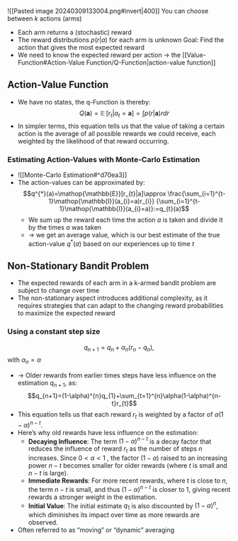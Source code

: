 ![[Pasted image 20240309133004.png#invert|400]]
You can choose between $k$ actions (arms) 
- Each arm returns a (stochastic) reward 
- The reward distributions $p(r|a)$ for each arm is unknown
Goal: Find the action that gives the most expected reward
- We need to know the expected reward per action -> the [[Value-Function#Action-Value Function/Q-Function|action-value function]]
## Action-Value Function
- We have no states, the q-Function is thereby: $$Q(\textbf{a})=\mathop{\mathbb{E}}[r_{t}|a_{t}=\textbf{a}] = \int p(r|\textbf{a})rdr$$
- In simpler terms, this equation tells us that the value of taking a certain action is the average of all possible rewards we could receive, each weighted by the likelihood of that reward occurring.
### Estimating Action-Values with Monte-Carlo Estimation
- ![[Monte-Carlo Estimation#^d70ea3]]
- The action-values can be approximated by:$$q^{*}(a)=\mathop{\mathbb{E}}[r_{t}|a]\approx \frac{\sum_{i=1}^{t-1}\mathop{\mathbb{I}}(a_{i}=a)r_{i}} {\sum_{i=1}^{t-1}\mathop{\mathbb{I}}(a_{i}=a)}:=q_{t}(a)$$
	- We sum up the reward each time the action $a$ is taken and divide it by the times $a$ was taken
	- -> we get an average value, which is our best estimate of the true action-value $q^*(a)$ based on our experiences up to time $t$ 

## Non-Stationary Bandit Problem
- The expected rewards of each arm in a k-armed bandit problem are subject to change over time
- The non-stationary aspect introduces additional complexity, as it requires strategies that can adapt to the changing reward probabilities to maximize the expected reward
### Using a constant step size
$$q_{n+1}=q_{n}+\alpha_{n}(r_{n}-q_{n}),$$ with $\alpha_{n}=\alpha$
- -> Older rewards from earlier times steps have less influence on the estimation $q_{n+1}$, as:$$q_{n+1}=(1-\alpha)^{n}q_{1}+\sum_{t=1}^{n}\alpha(1-\alpha)^{n-t}r_{t}$$
- This equation tells us that each reward $r_t$ is weighted by a factor of $\alpha(1-\alpha)^{n-t}$. 
- Here’s why old rewards have less influence on the estimation:
	- **Decaying Influence**: The term $(1-\alpha)^{n-t}$ is a decay factor that reduces the influence of reward $r_t$ as the number of steps $n$ increases. Since $0 < \alpha < 1$ , the factor $(1-\alpha)$ raised to an increasing power $n-t$ becomes smaller for older rewards (where $t$  is small and $n-t$ is large).
	- **Immediate Rewards**: For more recent rewards, where $t$ is close to $n$, the term $n-t$ is small, and thus $(1-\alpha)^{n-t}$ is closer to 1, giving recent rewards a stronger weight in the estimation.
	- **Initial Value**: The initial estimate $q_1$ is also discounted by $(1-\alpha)^{n}$, which diminishes its impact over time as more rewards are observed.
- Often referred to as “moving” or “dynamic” averaging
